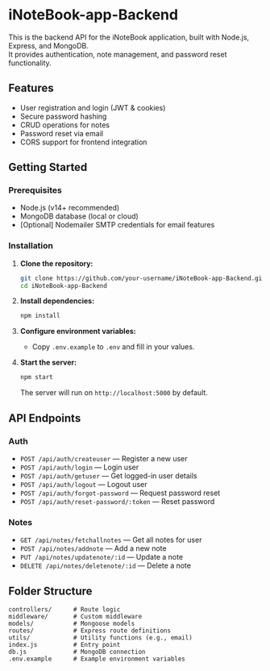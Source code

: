 # iNoteBook-app-Backend

This is the backend API for the iNoteBook application, built with Node.js, Express, and MongoDB.  
It provides authentication, note management, and password reset functionality.

## Features

- User registration and login (JWT & cookies)
- Secure password hashing
- CRUD operations for notes
- Password reset via email
- CORS support for frontend integration

## Getting Started

### Prerequisites

- Node.js (v14+ recommended)
- MongoDB database (local or cloud)
- [Optional] Nodemailer SMTP credentials for email features

### Installation

1. **Clone the repository:**
   ```sh
   git clone https://github.com/your-username/iNoteBook-app-Backend.git
   cd iNoteBook-app-Backend
   ```

2. **Install dependencies:**
   ```sh
   npm install
   ```

3. **Configure environment variables:**
   - Copy `.env.example` to `.env` and fill in your values.

4. **Start the server:**
   ```sh
   npm start
   ```
   The server will run on `http://localhost:5000` by default.

## API Endpoints

### Auth

- `POST /api/auth/createuser` — Register a new user
- `POST /api/auth/login` — Login user
- `POST /api/auth/getuser` — Get logged-in user details
- `POST /api/auth/logout` — Logout user
- `POST /api/auth/forgot-password` — Request password reset
- `POST /api/auth/reset-password/:token` — Reset password

### Notes

- `GET /api/notes/fetchallnotes` — Get all notes for user
- `POST /api/notes/addnote` — Add a new note
- `PUT /api/notes/updatenote/:id` — Update a note
- `DELETE /api/notes/deletenote/:id` — Delete a note

## Folder Structure

```
controllers/      # Route logic
middleware/       # Custom middleware
models/           # Mongoose models
routes/           # Express route definitions
utils/            # Utility functions (e.g., email)
index.js          # Entry point
db.js             # MongoDB connection
.env.example      # Example environment variables
```
